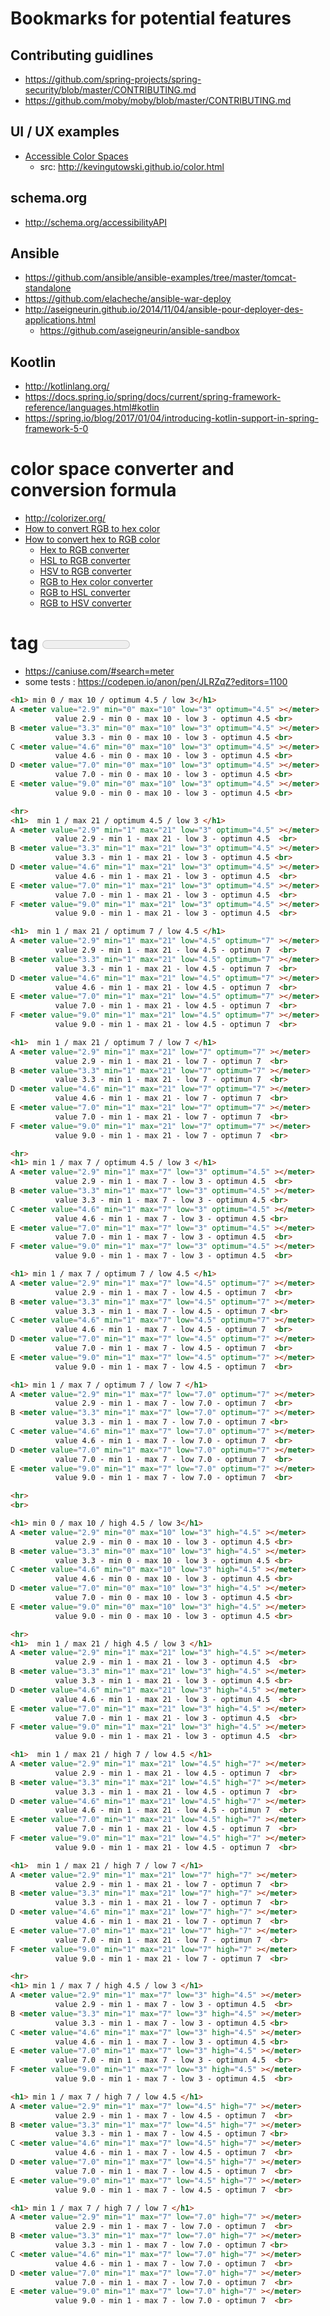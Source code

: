 # Bookmarks for potential features


## Contributing guidlines
* https://github.com/spring-projects/spring-security/blob/master/CONTRIBUTING.md
* https://github.com/moby/moby/blob/master/CONTRIBUTING.md

## UI / UX examples
* [Accessible Color Spaces](https://github.com/KevinGutowski/KevinGutowski.github.io)
    * src: http://kevingutowski.github.io/color.html

## schema.org
- http://schema.org/accessibilityAPI

## Ansible

- https://github.com/ansible/ansible-examples/tree/master/tomcat-standalone
- https://github.com/elacheche/ansible-war-deploy
- http://aseigneurin.github.io/2014/11/04/ansible-pour-deployer-des-applications.html
     - https://github.com/aseigneurin/ansible-sandbox

## Kootlin
- http://kotlinlang.org/
- https://docs.spring.io/spring/docs/current/spring-framework-reference/languages.html#kotlin
- https://spring.io/blog/2017/01/04/introducing-kotlin-support-in-spring-framework-5-0


# color space converter and conversion formula
- http://colorizer.org/
- [How to convert RGB to hex color](https://www.rapidtables.com/convert/color/how-rgb-to-hex.html)
- [How to convert hex to RGB color](https://www.rapidtables.com/convert/color/how-hex-to-rgb.html)
  - [Hex to RGB converter](https://www.rapidtables.com/convert/color/hex-to-rgb.html)
  - [HSL to RGB converter](https://www.rapidtables.com/convert/color/hsl-to-rgb.html)
  - [HSV to RGB converter](https://www.rapidtables.com/convert/color/hsv-to-rgb.html)
  - [RGB to Hex color converter](https://www.rapidtables.com/convert/color/rgb-to-hex.html)
  - [RGB to HSL converter](https://www.rapidtables.com/convert/color/rgb-to-hsl.html)
  - [RGB to HSV converter](https://www.rapidtables.com/convert/color/rgb-to-hsv.html)

# tag <meter>
- https://caniuse.com/#search=meter
- some tests : https://codepen.io/anon/pen/JLRZqZ?editors=1100
```html
<h1> min 0 / max 10 / optimum 4.5 / low 3</h1>
A <meter value="2.9" min="0" max="10" low="3" optimum="4.5" ></meter>
          value 2.9 - min 0 - max 10 - low 3 - optimun 4.5 <br>
B <meter value="3.3" min="0" max="10" low="3" optimum="4.5" ></meter>
          value 3.3 - min 0 - max 10 - low 3 - optimun 4.5 <br>
C <meter value="4.6" min="0" max="10" low="3" optimum="4.5" ></meter>
          value 4.6 - min 0 - max 10 - low 3 - optimun 4.5 <br>
D <meter value="7.0" min="0" max="10" low="3" optimum="4.5" ></meter>
          value 7.0 - min 0 - max 10 - low 3 - optimun 4.5 <br>
E <meter value="9.0" min="0" max="10" low="3" optimum="4.5" ></meter>
          value 9.0 - min 0 - max 10 - low 3 - optimun 4.5 <br>

<hr>
<h1>  min 1 / max 21 / optimum 4.5 / low 3 </h1>
A <meter value="2.9" min="1" max="21" low="3" optimum="4.5" ></meter>
          value 2.9 - min 1 - max 21 - low 3 - optimun 4.5  <br>
B <meter value="3.3" min="1" max="21" low="3" optimum="4.5" ></meter>
          value 3.3 - min 1 - max 21 - low 3 - optimun 4.5 <br>
D <meter value="4.6" min="1" max="21" low="3" optimum="4.5" ></meter>
          value 4.6 - min 1 - max 21 - low 3 - optimun 4.5  <br>
E <meter value="7.0" min="1" max="21" low="3" optimum="4.5" ></meter>
          value 7.0 - min 1 - max 21 - low 3 - optimun 4.5  <br>
F <meter value="9.0" min="1" max="21" low="3" optimum="4.5" ></meter>
          value 9.0 - min 1 - max 21 - low 3 - optimun 4.5  <br>

<h1>  min 1 / max 21 / optimum 7 / low 4.5 </h1>
A <meter value="2.9" min="1" max="21" low="4.5" optimum="7" ></meter>
          value 2.9 - min 1 - max 21 - low 4.5 - optimun 7  <br>
B <meter value="3.3" min="1" max="21" low="4.5" optimum="7" ></meter>
          value 3.3 - min 1 - max 21 - low 4.5 - optimun 7  <br>
D <meter value="4.6" min="1" max="21" low="4.5" optimum="7" ></meter>
          value 4.6 - min 1 - max 21 - low 4.5 - optimun 7  <br>
E <meter value="7.0" min="1" max="21" low="4.5" optimum="7" ></meter>
          value 7.0 - min 1 - max 21 - low 4.5 - optimun 7  <br>
F <meter value="9.0" min="1" max="21" low="4.5" optimum="7" ></meter>
          value 9.0 - min 1 - max 21 - low 4.5 - optimun 7  <br>

<h1>  min 1 / max 21 / optimum 7 / low 7 </h1>
A <meter value="2.9" min="1" max="21" low="7" optimum="7" ></meter>
          value 2.9 - min 1 - max 21 - low 7 - optimun 7  <br>
B <meter value="3.3" min="1" max="21" low="7" optimum="7" ></meter>
          value 3.3 - min 1 - max 21 - low 7 - optimun 7  <br>
D <meter value="4.6" min="1" max="21" low="7" optimum="7" ></meter>
          value 4.6 - min 1 - max 21 - low 7 - optimun 7  <br>
E <meter value="7.0" min="1" max="21" low="7" optimum="7" ></meter>
          value 7.0 - min 1 - max 21 - low 7 - optimun 7  <br>
F <meter value="9.0" min="1" max="21" low="7" optimum="7" ></meter>
          value 9.0 - min 1 - max 21 - low 7 - optimun 7  <br>

<hr>
<h1> min 1 / max 7 / optimum 4.5 / low 3 </h1>
A <meter value="2.9" min="1" max="7" low="3" optimum="4.5" ></meter>
          value 2.9 - min 1 - max 7 - low 3 - optimun 4.5  <br>
B <meter value="3.3" min="1" max="7" low="3" optimum="4.5" ></meter>
          value 3.3 - min 1 - max 7 - low 3 - optimun 4.5 <br>
C <meter value="4.6" min="1" max="7" low="3" optimum="4.5" ></meter>
          value 4.6 - min 1 - max 7 - low 3 - optimun 4.5 <br>
E <meter value="7.0" min="1" max="7" low="3" optimum="4.5" ></meter>
          value 7.0 - min 1 - max 7 - low 3 - optimun 4.5  <br>
F <meter value="9.0" min="1" max="7" low="3" optimum="4.5" ></meter>
          value 9.0 - min 1 - max 7 - low 3 - optimun 4.5  <br>

<h1> min 1 / max 7 / optimum 7 / low 4.5 </h1>
A <meter value="2.9" min="1" max="7" low="4.5" optimum="7" ></meter>
          value 2.9 - min 1 - max 7 - low 4.5 - optimun 7  <br>
B <meter value="3.3" min="1" max="7" low="4.5" optimum="7" ></meter>
          value 3.3 - min 1 - max 7 - low 4.5 - optimun 7 <br>
C <meter value="4.6" min="1" max="7" low="4.5" optimum="7" ></meter>
          value 4.6 - min 1 - max 7 - low 4.5 - optimun 7  <br>
D <meter value="7.0" min="1" max="7" low="4.5" optimum="7" ></meter>
          value 7.0 - min 1 - max 7 - low 4.5 - optimun 7  <br>
E <meter value="9.0" min="1" max="7" low="4.5" optimum="7" ></meter>
          value 9.0 - min 1 - max 7 - low 4.5 - optimun 7  <br>

<h1> min 1 / max 7 / optimum 7 / low 7 </h1>
A <meter value="2.9" min="1" max="7" low="7.0" optimum="7" ></meter>
          value 2.9 - min 1 - max 7 - low 7.0 - optimun 7  <br>
B <meter value="3.3" min="1" max="7" low="7.0" optimum="7" ></meter>
          value 3.3 - min 1 - max 7 - low 7.0 - optimun 7 <br>
C <meter value="4.6" min="1" max="7" low="7.0" optimum="7" ></meter>
          value 4.6 - min 1 - max 7 - low 7.0 - optimun 7  <br>
D <meter value="7.0" min="1" max="7" low="7.0" optimum="7" ></meter>
          value 7.0 - min 1 - max 7 - low 7.0 - optimun 7  <br>
E <meter value="9.0" min="1" max="7" low="7.0" optimum="7" ></meter>
          value 9.0 - min 1 - max 7 - low 7.0 - optimun 7  <br>

<hr>
<br>

<h1> min 0 / max 10 / high 4.5 / low 3</h1>
A <meter value="2.9" min="0" max="10" low="3" high="4.5" ></meter>
          value 2.9 - min 0 - max 10 - low 3 - optimun 4.5 <br>
B <meter value="3.3" min="0" max="10" low="3" high="4.5" ></meter>
          value 3.3 - min 0 - max 10 - low 3 - optimun 4.5 <br>
C <meter value="4.6" min="0" max="10" low="3" high="4.5" ></meter>
          value 4.6 - min 0 - max 10 - low 3 - optimun 4.5 <br>
D <meter value="7.0" min="0" max="10" low="3" high="4.5" ></meter>
          value 7.0 - min 0 - max 10 - low 3 - optimun 4.5 <br>
E <meter value="9.0" min="0" max="10" low="3" high="4.5" ></meter>
          value 9.0 - min 0 - max 10 - low 3 - optimun 4.5 <br>

<hr>
<h1>  min 1 / max 21 / high 4.5 / low 3 </h1>
A <meter value="2.9" min="1" max="21" low="3" high="4.5" ></meter>
          value 2.9 - min 1 - max 21 - low 3 - optimun 4.5  <br>
B <meter value="3.3" min="1" max="21" low="3" high="4.5" ></meter>
          value 3.3 - min 1 - max 21 - low 3 - optimun 4.5 <br>
D <meter value="4.6" min="1" max="21" low="3" high="4.5" ></meter>
          value 4.6 - min 1 - max 21 - low 3 - optimun 4.5  <br>
E <meter value="7.0" min="1" max="21" low="3" high="4.5" ></meter>
          value 7.0 - min 1 - max 21 - low 3 - optimun 4.5  <br>
F <meter value="9.0" min="1" max="21" low="3" high="4.5" ></meter>
          value 9.0 - min 1 - max 21 - low 3 - optimun 4.5  <br>

<h1>  min 1 / max 21 / high 7 / low 4.5 </h1>
A <meter value="2.9" min="1" max="21" low="4.5" high="7" ></meter>
          value 2.9 - min 1 - max 21 - low 4.5 - optimun 7  <br>
B <meter value="3.3" min="1" max="21" low="4.5" high="7" ></meter>
          value 3.3 - min 1 - max 21 - low 4.5 - optimun 7  <br>
D <meter value="4.6" min="1" max="21" low="4.5" high="7" ></meter>
          value 4.6 - min 1 - max 21 - low 4.5 - optimun 7  <br>
E <meter value="7.0" min="1" max="21" low="4.5" high="7" ></meter>
          value 7.0 - min 1 - max 21 - low 4.5 - optimun 7  <br>
F <meter value="9.0" min="1" max="21" low="4.5" high="7" ></meter>
          value 9.0 - min 1 - max 21 - low 4.5 - optimun 7  <br>

<h1>  min 1 / max 21 / high 7 / low 7 </h1>
A <meter value="2.9" min="1" max="21" low="7" high="7" ></meter>
          value 2.9 - min 1 - max 21 - low 7 - optimun 7  <br>
B <meter value="3.3" min="1" max="21" low="7" high="7" ></meter>
          value 3.3 - min 1 - max 21 - low 7 - optimun 7  <br>
D <meter value="4.6" min="1" max="21" low="7" high="7" ></meter>
          value 4.6 - min 1 - max 21 - low 7 - optimun 7  <br>
E <meter value="7.0" min="1" max="21" low="7" high="7" ></meter>
          value 7.0 - min 1 - max 21 - low 7 - optimun 7  <br>
F <meter value="9.0" min="1" max="21" low="7" high="7" ></meter>
          value 9.0 - min 1 - max 21 - low 7 - optimun 7  <br>

<hr>
<h1> min 1 / max 7 / high 4.5 / low 3 </h1>
A <meter value="2.9" min="1" max="7" low="3" high="4.5" ></meter>
          value 2.9 - min 1 - max 7 - low 3 - optimun 4.5  <br>
B <meter value="3.3" min="1" max="7" low="3" high="4.5" ></meter>
          value 3.3 - min 1 - max 7 - low 3 - optimun 4.5 <br>
C <meter value="4.6" min="1" max="7" low="3" high="4.5" ></meter>
          value 4.6 - min 1 - max 7 - low 3 - optimun 4.5 <br>
E <meter value="7.0" min="1" max="7" low="3" high="4.5" ></meter>
          value 7.0 - min 1 - max 7 - low 3 - optimun 4.5  <br>
F <meter value="9.0" min="1" max="7" low="3" high="4.5" ></meter>
          value 9.0 - min 1 - max 7 - low 3 - optimun 4.5  <br>

<h1> min 1 / max 7 / high 7 / low 4.5 </h1>
A <meter value="2.9" min="1" max="7" low="4.5" high="7" ></meter>
          value 2.9 - min 1 - max 7 - low 4.5 - optimun 7  <br>
B <meter value="3.3" min="1" max="7" low="4.5" high="7" ></meter>
          value 3.3 - min 1 - max 7 - low 4.5 - optimun 7 <br>
C <meter value="4.6" min="1" max="7" low="4.5" high="7" ></meter>
          value 4.6 - min 1 - max 7 - low 4.5 - optimun 7  <br>
D <meter value="7.0" min="1" max="7" low="4.5" high="7" ></meter>
          value 7.0 - min 1 - max 7 - low 4.5 - optimun 7  <br>
E <meter value="9.0" min="1" max="7" low="4.5" high="7" ></meter>
          value 9.0 - min 1 - max 7 - low 4.5 - optimun 7  <br>

<h1> min 1 / max 7 / high 7 / low 7 </h1>
A <meter value="2.9" min="1" max="7" low="7.0" high="7" ></meter>
          value 2.9 - min 1 - max 7 - low 7.0 - optimun 7  <br>
B <meter value="3.3" min="1" max="7" low="7.0" high="7" ></meter>
          value 3.3 - min 1 - max 7 - low 7.0 - optimun 7 <br>
C <meter value="4.6" min="1" max="7" low="7.0" high="7" ></meter>
          value 4.6 - min 1 - max 7 - low 7.0 - optimun 7  <br>
D <meter value="7.0" min="1" max="7" low="7.0" high="7" ></meter>
          value 7.0 - min 1 - max 7 - low 7.0 - optimun 7  <br>
E <meter value="9.0" min="1" max="7" low="7.0" high="7" ></meter>
          value 9.0 - min 1 - max 7 - low 7.0 - optimun 7  <br>
```

